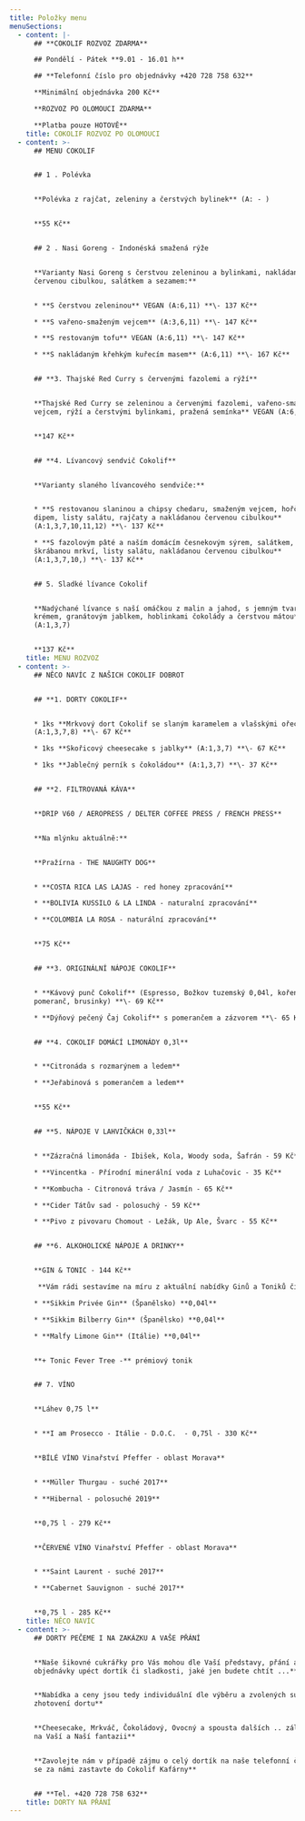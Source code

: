 ```yaml
---
title: Položky menu
menuSections:
  - content: |-
      ## **COKOLIF ROZVOZ ZDARMA**

      ## Pondělí - Pátek **9.01 - 16.01 h**

      ## **Telefonní číslo pro objednávky +420 728 758 632**

      **Minimální objednávka 200 Kč**

      **ROZVOZ PO OLOMOUCI ZDARMA**

      **Platba pouze HOTOVĚ**
    title: COKOLIF ROZVOZ PO OLOMOUCI
  - content: >-
      ## MENU COKOLIF


      ## 1 . Polévka


      **Polévka z rajčat, zeleniny a čerstvých bylinek** (A: - )


      **55 Kč**


      ## 2 . Nasi Goreng - Indonéská smažená rýže


      **Varianty Nasi Goreng s čerstvou zeleninou a bylinkami, nakládanou
      červenou cibulkou, salátkem a sezamem:**  


      * **S čerstvou zeleninou** VEGAN (A:6,11) **\- 137 Kč**

      * **S vařeno-smaženým vejcem** (A:3,6,11) **\- 147 Kč**

      * **S restovaným tofu** VEGAN (A:6,11) **\- 147 Kč**

      * **S nakládaným křehkým kuřecím masem** (A:6,11) **\- 167 Kč**


      ## **3. Thajské Red Curry s červenými fazolemi a rýží**


      **Thajské Red Curry se zeleninou a červenými fazolemi, vařeno-smaženým
      vejcem, rýží a čerstvými bylinkami, pražená semínka** VEGAN (A:6,8)


      **147 Kč**


      ## **4. Lívancový sendvič Cokolif**


      **Varianty slaného lívancového sendviče:**


      * **S restovanou slaninou a chipsy chedaru, smaženým vejcem, hořčičným
      dipem, listy salátu, rajčaty a nakládanou červenou cibulkou**
      (A:1,3,7,10,11,12) **\- 137 Kč**

      * **S fazolovým pâté a naším domácím česnekovým sýrem, salátkem, rajčaty a
      škrábanou mrkví, listy salátu, nakládanou červenou cibulkou**
      (A:1,3,7,10,) **\- 137 Kč**


      ## 5. Sladké lívance Cokolif


      **Nadýchané lívance s naší omáčkou z malin a jahod, s jemným tvarohovým
      krémem, granátovým jablkem, hoblinkami čokolády a čerstvou mátou**
      (A:1,3,7)


      **137 Kč**
    title: MENU ROZVOZ
  - content: >-
      ## NĚCO NAVÍC Z NAŠICH COKOLIF DOBROT


      ## **1. DORTY COKOLIF**


      * 1ks **Mrkvový dort Cokolif se slaným karamelem a vlašskými ořechy**
      (A:1,3,7,8) **\- 67 Kč**

      * 1ks **Skořicový cheesecake s jablky** (A:1,3,7) **\- 67 Kč**

      * 1ks **Jablečný perník s čokoládou** (A:1,3,7) **\- 37 Kč**


      ## **2. FILTROVANÁ KÁVA**


      **DRIP V60 / AEROPRESS / DELTER COFFEE PRESS / FRENCH PRESS**


      **Na mlýnku aktuálně:** 


      **Pražírna - THE NAUGHTY DOG**


      * **COSTA RICA LAS LAJAS - red honey zpracování**

      * **BOLIVIA KUSSILO & LA LINDA - naturalní zpracování**

      * **COLOMBIA LA ROSA - naturální zpracování**


      **75 Kč**


      ## **3. ORIGINÁLNÍ NÁPOJE COKOLIF**


      * **Kávový punč Cokolif** (Espresso, Božkov tuzemský 0,04l, koření,
      pomeranč, brusinky) **\- 69 Kč**

      * **Dýňový pečený Čaj Cokolif** s pomerančem a zázvorem **\- 65 Kč**


      ## **4. COKOLIF DOMÁCÍ LIMONÁDY 0,3l**


      * **Citronáda s rozmarýnem a ledem** 

      * **Jeřabinová s pomerančem a ledem** 


      **55 Kč**


      ## **5. NÁPOJE V LAHVIČKÁCH 0,33l**


      * **Zázračná limonáda - Ibišek, Kola, Woody soda, Šafrán - 59 Kč**

      * **Vincentka - Přírodní minerální voda z Luhačovic - 35 Kč**

      * **Kombucha - Citronová tráva / Jasmín - 65 Kč**

      * **Cider Tátův sad - polosuchý - 59 Kč**

      * **Pivo z pivovaru Chomout - Ležák, Up Ale, Švarc - 55 Kč**


      ## **6. ALKOHOLICKÉ NÁPOJE A DRINKY**


      **GIN & TONIC - 144 Kč**

       **Vám rádi sestavíme na míru z aktuální nabídky Ginů a Toniků či doplňujících ingrediencí** 

      * **Sikkim Privée Gin** (Španělsko) **0,04l**

      * **Sikkim Bilberry Gin** (Španělsko) **0,04l**

      * **Malfy Limone Gin** (Itálie) **0,04l**


      **+ Tonic Fever Tree -** prémiový tonik


      ## 7. VÍNO


      **Láhev 0,75 l** 


      * **I am Prosecco - Itálie - D.O.C.  - 0,75l - 330 Kč**


      **BÍLÉ VÍNO Vinařství Pfeffer - oblast Morava**


      * **Müller Thurgau - suché 2017**

      * **Hibernal - polosuché 2019**


      **0,75 l - 279 Kč**


      **ČERVENÉ VÍNO Vinařství Pfeffer - oblast Morava**


      * **Saint Laurent - suché 2017**

      * **Cabernet Sauvignon - suché 2017**


      **0,75 l - 285 Kč**
    title: NĚCO NAVÍC
  - content: >-
      ## DORTY PEČEME I NA ZAKÁZKU A VAŠE PŘÁNÍ


      **Naše šikovné cukrářky pro Vás mohou dle Vaší představy, přání a
      objednávky upéct dortík či sladkosti, jaké jen budete chtít ...**


      **Nabídka a ceny jsou tedy individuální dle výběru a zvolených surovin na
      zhotovení dortu**


      **Cheesecake, Mrkváč, Čokoládový, Ovocný a spousta dalších .. záleží jen
      na Vaší a Naší fantazii**


      **Zavolejte nám v případě zájmu o celý dortík na naše telefonní číslo nebo
      se za námi zastavte do Cokolif Kafárny**


      ## **Tel. +420 728 758 632**
    title: DORTY NA PŘÁNÍ
---
```


